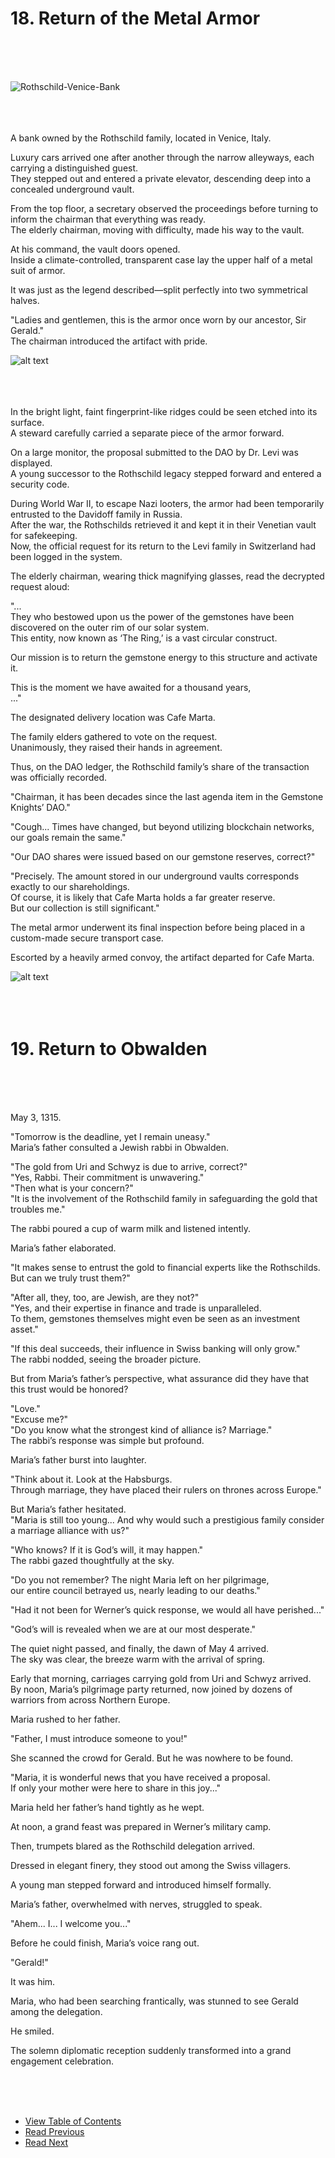 # 18. Return of the Metal Armor <br>
<br><br><br>

![Rothschild-Venice-Bank](/01_gemston/images/ch-2-03-Rothchild-Venice.webp)  
<br><br><br>

A bank owned by the Rothschild family, located in Venice, Italy.  

Luxury cars arrived one after another through the narrow alleyways, each carrying a distinguished guest.  
They stepped out and entered a private elevator, descending deep into a concealed underground vault.  

From the top floor, a secretary observed the proceedings before turning to inform the chairman that everything was ready.  
The elderly chairman, moving with difficulty, made his way to the vault.  

At his command, the vault doors opened.  
Inside a climate-controlled, transparent case lay the upper half of a metal suit of armor.  

It was just as the legend described—split perfectly into two symmetrical halves.  

"Ladies and gentlemen, this is the armor once worn by our ancestor, Sir Gerald."  
The chairman introduced the artifact with pride.  

![alt text](/01_gemston/images/ch-0-01-metal_armor.webp)  
<br><br><br>

In the bright light, faint fingerprint-like ridges could be seen etched into its surface.  
A steward carefully carried a separate piece of the armor forward.  

On a large monitor, the proposal submitted to the DAO by Dr. Levi was displayed.  
A young successor to the Rothschild legacy stepped forward and entered a security code.  

During World War II, to escape Nazi looters, the armor had been temporarily entrusted to the Davidoff family in Russia.  
After the war, the Rothschilds retrieved it and kept it in their Venetian vault for safekeeping.  
Now, the official request for its return to the Levi family in Switzerland had been logged in the system.  

The elderly chairman, wearing thick magnifying glasses, read the decrypted request aloud:  

"...  
They who bestowed upon us the power of the gemstones have been discovered on the outer rim of our solar system.  
This entity, now known as ‘The Ring,’ is a vast circular construct.  

Our mission is to return the gemstone energy to this structure and activate it.  

This is the moment we have awaited for a thousand years,  
..."  

The designated delivery location was Cafe Marta.  

The family elders gathered to vote on the request.  
Unanimously, they raised their hands in agreement.  

Thus, on the DAO ledger, the Rothschild family’s share of the transaction was officially recorded.  

"Chairman, it has been decades since the last agenda item in the Gemstone Knights’ DAO."  

"Cough... Times have changed, but beyond utilizing blockchain networks, our goals remain the same."  

"Our DAO shares were issued based on our gemstone reserves, correct?"  

"Precisely. The amount stored in our underground vaults corresponds exactly to our shareholdings.  
Of course, it is likely that Cafe Marta holds a far greater reserve.  
But our collection is still significant."  

The metal armor underwent its final inspection before being placed in a custom-made secure transport case.  

Escorted by a heavily armed convoy, the artifact departed for Cafe Marta.  

![alt text](/01_gemston/images/ch-2-03-SUV.webp)  
<br><br><br>

# 19. Return to Obwalden <br>
<br><br><br>

May 3, 1315.  

"Tomorrow is the deadline, yet I remain uneasy."  
Maria’s father consulted a Jewish rabbi in Obwalden.  

"The gold from Uri and Schwyz is due to arrive, correct?"  
"Yes, Rabbi. Their commitment is unwavering."  
"Then what is your concern?"  
"It is the involvement of the Rothschild family in safeguarding the gold that troubles me."  

The rabbi poured a cup of warm milk and listened intently.  

Maria’s father elaborated.  

"It makes sense to entrust the gold to financial experts like the Rothschilds.  
But can we truly trust them?"  

"After all, they, too, are Jewish, are they not?"  
"Yes, and their expertise in finance and trade is unparalleled.  
To them, gemstones themselves might even be seen as an investment asset."  

"If this deal succeeds, their influence in Swiss banking will only grow."  
The rabbi nodded, seeing the broader picture.  

But from Maria’s father’s perspective, what assurance did they have that this trust would be honored?  

"Love."  
"Excuse me?"  
"Do you know what the strongest kind of alliance is? Marriage."  
The rabbi’s response was simple but profound.  

Maria’s father burst into laughter.  

"Think about it. Look at the Habsburgs.  
Through marriage, they have placed their rulers on thrones across Europe."  

But Maria’s father hesitated.  
"Maria is still too young... And why would such a prestigious family consider a marriage alliance with us?"  

"Who knows? If it is God’s will, it may happen."  
The rabbi gazed thoughtfully at the sky.  

"Do you not remember? The night Maria left on her pilgrimage,  
our entire council betrayed us, nearly leading to our deaths."  

"Had it not been for Werner’s quick response, we would all have perished..."  

"God’s will is revealed when we are at our most desperate."  

The quiet night passed, and finally, the dawn of May 4 arrived.  
The sky was clear, the breeze warm with the arrival of spring.  

Early that morning, carriages carrying gold from Uri and Schwyz arrived.  
By noon, Maria’s pilgrimage party returned, now joined by dozens of warriors from across Northern Europe.  

Maria rushed to her father.  

"Father, I must introduce someone to you!"  

She scanned the crowd for Gerald. But he was nowhere to be found.  

"Maria, it is wonderful news that you have received a proposal.  
If only your mother were here to share in this joy..."  

Maria held her father’s hand tightly as he wept.  

At noon, a grand feast was prepared in Werner’s military camp.  

Then, trumpets blared as the Rothschild delegation arrived.  

Dressed in elegant finery, they stood out among the Swiss villagers.  

A young man stepped forward and introduced himself formally.  

Maria’s father, overwhelmed with nerves, struggled to speak.  

"Ahem... I... I welcome you..."  

Before he could finish, Maria’s voice rang out.  

"Gerald!"  

It was him.  

Maria, who had been searching frantically, was stunned to see Gerald among the delegation.  

He smiled.  

The solemn diplomatic reception suddenly transformed into a grand engagement celebration.  

<br><br><br>

* [View Table of Contents](content_en.md) <br>
* [Read Previous](/01_gemston/EN/EN_17.md) <br>
* [Read Next](/01_gemston/EN/EN_20.md)